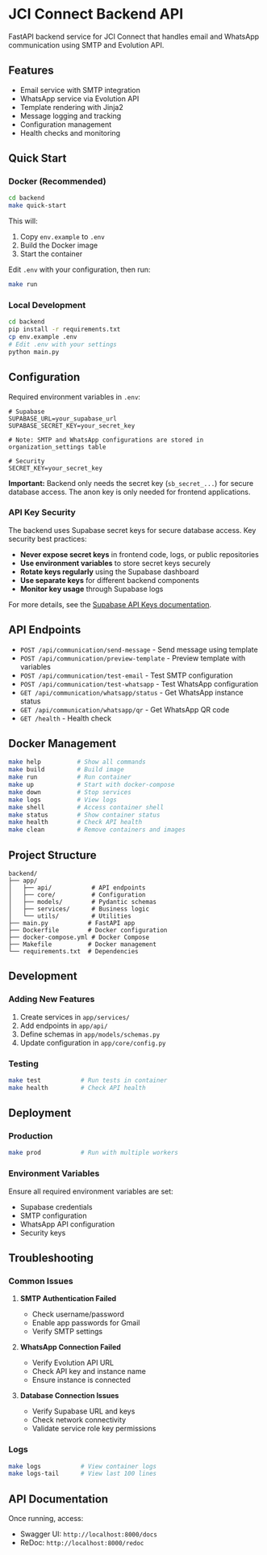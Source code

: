 # JCI Connect Backend API

FastAPI backend service for JCI Connect that handles email and WhatsApp communication using SMTP and Evolution API.

## Features

- Email service with SMTP integration
- WhatsApp service via Evolution API
- Template rendering with Jinja2
- Message logging and tracking
- Configuration management
- Health checks and monitoring

## Quick Start

### Docker (Recommended)

```bash
cd backend
make quick-start
```

This will:
1. Copy `env.example` to `.env`
2. Build the Docker image
3. Start the container

Edit `.env` with your configuration, then run:
```bash
make run
```

### Local Development

```bash
cd backend
pip install -r requirements.txt
cp env.example .env
# Edit .env with your settings
python main.py
```

## Configuration

Required environment variables in `.env`:

```env
# Supabase
SUPABASE_URL=your_supabase_url
SUPABASE_SECRET_KEY=your_secret_key

# Note: SMTP and WhatsApp configurations are stored in organization_settings table

# Security
SECRET_KEY=your_secret_key
```

**Important:** Backend only needs the secret key (`sb_secret_...`) for secure database access. The anon key is only needed for frontend applications.

### API Key Security

The backend uses Supabase secret keys for secure database access. Key security best practices:

- **Never expose secret keys** in frontend code, logs, or public repositories
- **Use environment variables** to store secret keys securely
- **Rotate keys regularly** using the Supabase dashboard
- **Use separate keys** for different backend components
- **Monitor key usage** through Supabase logs

For more details, see the [Supabase API Keys documentation](https://supabase.com/docs/guides/api/api-keys).

## API Endpoints

- `POST /api/communication/send-message` - Send message using template
- `POST /api/communication/preview-template` - Preview template with variables
- `POST /api/communication/test-email` - Test SMTP configuration
- `POST /api/communication/test-whatsapp` - Test WhatsApp configuration
- `GET /api/communication/whatsapp/status` - Get WhatsApp instance status
- `GET /api/communication/whatsapp/qr` - Get WhatsApp QR code
- `GET /health` - Health check

## Docker Management

```bash
make help          # Show all commands
make build         # Build image
make run           # Run container
make up            # Start with docker-compose
make down          # Stop services
make logs          # View logs
make shell         # Access container shell
make status        # Show container status
make health        # Check API health
make clean         # Remove containers and images
```

## Project Structure

```
backend/
├── app/
│   ├── api/           # API endpoints
│   ├── core/          # Configuration
│   ├── models/        # Pydantic schemas
│   ├── services/      # Business logic
│   └── utils/         # Utilities
├── main.py           # FastAPI app
├── Dockerfile        # Docker configuration
├── docker-compose.yml # Docker Compose
├── Makefile          # Docker management
└── requirements.txt  # Dependencies
```

## Development

### Adding New Features

1. Create services in `app/services/`
2. Add endpoints in `app/api/`
3. Define schemas in `app/models/schemas.py`
4. Update configuration in `app/core/config.py`

### Testing

```bash
make test           # Run tests in container
make health         # Check API health
```

## Deployment

### Production

```bash
make prod           # Run with multiple workers
```

### Environment Variables

Ensure all required environment variables are set:
- Supabase credentials
- SMTP configuration
- WhatsApp API configuration
- Security keys

## Troubleshooting

### Common Issues

1. **SMTP Authentication Failed**
   - Check username/password
   - Enable app passwords for Gmail
   - Verify SMTP settings

2. **WhatsApp Connection Failed**
   - Verify Evolution API URL
   - Check API key and instance name
   - Ensure instance is connected

3. **Database Connection Issues**
   - Verify Supabase URL and keys
   - Check network connectivity
   - Validate service role key permissions

### Logs

```bash
make logs           # View container logs
make logs-tail      # View last 100 lines
```

## API Documentation

Once running, access:
- Swagger UI: `http://localhost:8000/docs`
- ReDoc: `http://localhost:8000/redoc`